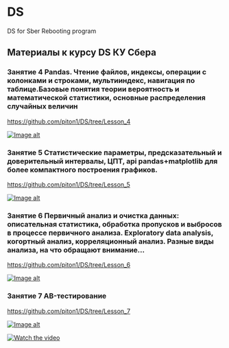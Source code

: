 # DS
DS for Sber Rebooting program

## Материалы к курсу DS КУ Сбера 

### Занятие 4 Pandas. Чтение файлов, индексы, операции с колонками и строками, мультииндекс, навигация по таблице.Базовые понятия теории вероятность и математической статистики, основные распределения случайных величин

https://github.com/piton1/DS/tree/Lesson_4

[![Image alt](https://github.com/piton1/DA/blob/main/poisson.png)](https://github.com/piton1/DS/blob/Lesson_4/%D0%97%D0%B0%D0%BD%D1%8F%D1%82%D0%B8%D0%B5%204v3.pdf)

### Занятие 5 Статистические параметры, предсказательный и доверительный интервалы, ЦПТ, api pandas+matplotlib для более компактного построения графиков. 

https://github.com/piton1/DS/tree/Lesson_5

[![Image alt](https://github.com/piton1/DA/blob/main/quant.png)](https://github.com/piton1/DS/blob/Lesson_5/%D0%97%D0%B0%D0%BD%D1%8F%D1%82%D0%B8%D0%B5%205v1.pdf)

### Занятие 6 Первичный анализ и очистка данных: описательная статистика, обработка пропусков и выбросов в процессе первичного анализа. Exploratory data analysis, когортный анализ, корреляционный анализ. Разные виды анализа, на что обращают внимание...

https://github.com/piton1/DS/tree/Lesson_6

[![Image alt](https://github.com/piton1/DS/blob/main/Curve.png)](https://github.com/piton1/DS/blob/Lesson_6/%D0%97%D0%B0%D0%BD%D1%8F%D1%82%D0%B8%D0%B5%206v1.pdf)

### Занятие 7  AB-тестирование

https://github.com/piton1/DS/tree/Lesson_7

[![Image alt](https://github.com/piton1/DA/blob/main/AB.png)](https://github.com/piton1/DA/blob/Lesson_13/%D0%97%D0%B0%D0%BD%D1%8F%D1%82%D0%B8%D0%B5%2013v5.pdf)

[![Watch the video](https://img.youtube.com/vi/ByJWvbnoiqs/maxresdefault.jpg)](https://youtu.be/ByJWvbnoiqs)


